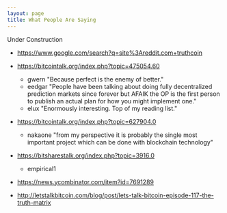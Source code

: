 ```yaml
---
layout: page
title: What People Are Saying
---
```


Under Construction

- https://www.google.com/search?q=site%3Areddit.com+truthcoin

- https://bitcointalk.org/index.php?topic=475054.60 
	 - gwern "Because perfect is the enemy of better."
	 - eedgar "People have been talking about doing fully decentralized prediction markets since forever but AFAIK the OP is the first person to publish an actual plan for how you might implement one."
	 - elux "Enormously interesting. Top of my reading list."
	 
- https://bitcointalk.org/index.php?topic=627904.0
	 - nakaone "from my perspective it is probably the single most important project which can be done with blockchain technology"
	 
- https://bitsharestalk.org/index.php?topic=3916.0
	 - empirical1

- https://news.ycombinator.com/item?id=7691289

- http://letstalkbitcoin.com/blog/post/lets-talk-bitcoin-episode-117-the-truth-matrix


